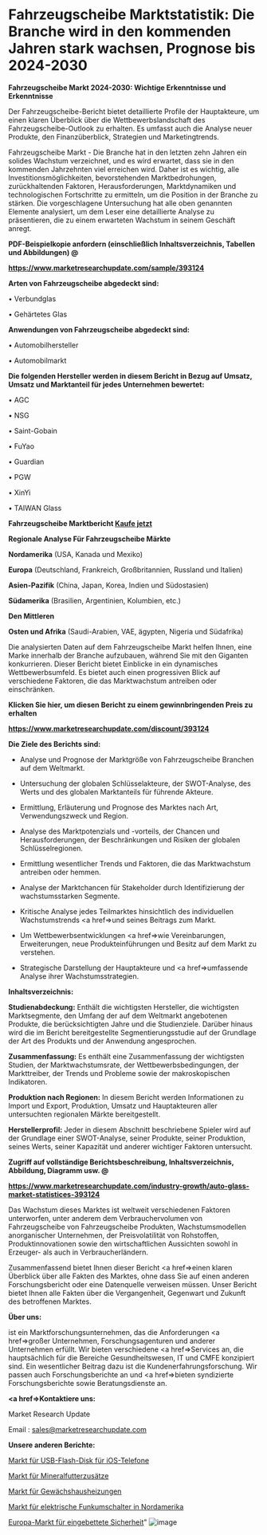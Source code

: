 # Fahrzeugscheibe Marktstatistik: Die Branche wird in den kommenden Jahren stark wachsen, Prognose bis 2024-2030

<strong>Fahrzeugscheibe Markt 2024-2030: Wichtige Erkenntnisse und Erkenntnisse</strong>

Der Fahrzeugscheibe-Bericht bietet detaillierte Profile der Hauptakteure, um einen klaren Überblick über die Wettbewerbslandschaft des Fahrzeugscheibe-Outlook zu erhalten. Es umfasst auch die Analyse neuer Produkte, den Finanzüberblick, Strategien und Marketingtrends.

Fahrzeugscheibe Markt - Die Branche hat in den letzten zehn Jahren ein solides Wachstum verzeichnet, und es wird erwartet, dass sie in den kommenden Jahrzehnten viel erreichen wird. Daher ist es wichtig, alle Investitionsmöglichkeiten, bevorstehenden Marktbedrohungen, zurückhaltenden Faktoren, Herausforderungen, Marktdynamiken und technologischen Fortschritte zu ermitteln, um die Position in der Branche zu stärken. Die vorgeschlagene Untersuchung hat alle oben genannten Elemente analysiert, um dem Leser eine detaillierte Analyse zu präsentieren, die zu einem erwarteten Wachstum in seinem Geschäft anregt.



<strong><b>PDF-Beispielkopie anfordern (einschließlich Inhaltsverzeichnis, Tabellen und Abbildungen) @ </b></strong>

<strong><a href=https://www.marketresearchupdate.com/sample/393124>

<strong>https://www.marketresearchupdate.com/sample/393124</u></a></strong></strong>



<strong>Arten von Fahrzeugscheibe abgedeckt sind:</strong>

• Verbundglas

• Gehärtetes Glas



<strong>Anwendungen von Fahrzeugscheibe abgedeckt sind:</strong>

• Automobilhersteller

• Automobilmarkt



<strong>Die folgenden Hersteller werden in diesem Bericht in Bezug auf Umsatz, Umsatz und Marktanteil für jedes Unternehmen bewertet:</strong>

• AGC

• NSG

• Saint-Gobain

• FuYao

• Guardian

• PGW

• XinYi

• TAIWAN Glass



<strong>Fahrzeugscheibe Marktbericht <a href=https://www.marketresearchupdate.com/buynow/393124>Kaufe jetzt</a></strong>



<strong>Regionale Analyse Für Fahrzeugscheibe Märkte</strong>



<strong>Nordamerika</strong> (USA, Kanada und Mexiko)



<strong>Europa</strong> (Deutschland, Frankreich, Großbritannien, Russland und Italien)



<strong>Asien-Pazifik</strong> (China, Japan, Korea, Indien und Südostasien)



<strong>Südamerika</strong> (Brasilien, Argentinien, Kolumbien, etc.)



<strong>Den Mittleren</strong> 

<strong>Osten und Afrika</strong> (Saudi-Arabien, VAE, ägypten, Nigeria und Südafrika)

Die analysierten Daten auf dem Fahrzeugscheibe Markt helfen Ihnen, eine Marke innerhalb der Branche aufzubauen, während Sie mit den Giganten konkurrieren. Dieser Bericht bietet Einblicke in ein dynamisches Wettbewerbsumfeld. Es bietet auch einen progressiven Blick auf verschiedene Faktoren, die das Marktwachstum antreiben oder einschränken.



<strong>Klicken Sie hier, um diesen Bericht zu einem gewinnbringenden Preis zu erhalten
</strong>

<strong><a href=https://www.marketresearchupdate.com/discount/393124>https://www.marketresearchupdate.com/discount/393124</b></u></strong></a>



<strong>Die Ziele des Berichts sind:</strong>

- Analyse und Prognose der Marktgröße von Fahrzeugscheibe Branchen auf dem Weltmarkt.

- Untersuchung der globalen Schlüsselakteure, der SWOT-Analyse, des Werts und des globalen Marktanteils für führende Akteure.

- Ermittlung, Erläuterung und Prognose des Marktes nach Art, Verwendungszweck und Region.

- Analyse des Marktpotenzials und -vorteils, der Chancen und Herausforderungen, der Beschränkungen und Risiken der globalen Schlüsselregionen.

- Ermittlung wesentlicher Trends und Faktoren, die das Marktwachstum antreiben oder hemmen.

- Analyse der Marktchancen für Stakeholder durch Identifizierung der wachstumsstarken Segmente.

- Kritische Analyse jedes Teilmarktes hinsichtlich des individuellen Wachstumstrends <a href=>und</a> seines Beitrags zum Markt.

- Um Wettbewerbsentwicklungen <a href=>wie</a> Vereinbarungen, Erweiterungen, neue Produkteinführungen und Besitz auf dem Markt zu verstehen.

- Strategische Darstellung der Hauptakteure und <a href=>umfas</a>sende Analyse ihrer Wachstumsstrategien.



<strong>Inhaltsverzeichnis:</strong>



<strong>Studienabdeckung:</strong> Enthält die wichtigsten Hersteller, die wichtigsten Marktsegmente, den Umfang der auf dem Weltmarkt angebotenen Produkte, die berücksichtigten Jahre und die Studienziele. Darüber hinaus wird die im Bericht bereitgestellte Segmentierungsstudie auf der Grundlage der Art des Produkts und der Anwendung angesprochen.



<strong>Zusammenfassung:</strong> Es enthält eine Zusammenfassung der wichtigsten Studien, der Marktwachstumsrate, der Wettbewerbsbedingungen, der Markttreiber, der Trends und Probleme sowie der makroskopischen Indikatoren.



<strong>Produktion nach Regionen:</strong> In diesem Bericht werden Informationen zu Import und Export, Produktion, Umsatz und Hauptakteuren aller untersuchten regionalen Märkte bereitgestellt.



<strong>Herstellerprofil:</strong> Jeder in diesem Abschnitt beschriebene Spieler wird auf der Grundlage einer SWOT-Analyse, seiner Produkte, seiner Produktion, seines Werts, seiner Kapazität und anderer wichtiger Faktoren untersucht.



<strong><b>Zugriff auf vollständige Berichtsbeschreibung, Inhaltsverzeichnis, Abbildung, Diagramm usw. @ </b></strong>

<strong><a href=https://www.marketresearchupdate.com/industry-growth/auto-glass-market-statistices-393124>https://www.marketresearchupdate.com/industry-growth/auto-glass-market-statistices-393124</a></strong>

Das Wachstum dieses Marktes ist weltweit verschiedenen Faktoren unterworfen, unter anderem dem Verbrauchervolumen von Fahrzeugscheibe von Fahrzeugscheibe Produkten, Wachstumsmodellen anorganischer Unternehmen, der Preisvolatilität von Rohstoffen, Produktinnovationen sowie den wirtschaftlichen Aussichten sowohl in Erzeuger- als auch in Verbraucherländern.

Zusammenfassend bietet Ihnen dieser Bericht <a href=>einen</a> klaren Überblick über alle Fakten des Marktes, ohne dass Sie auf einen anderen Forschungsbericht oder eine Datenquelle verweisen müssen. Unser Bericht bietet Ihnen alle Fakten über die Vergangenheit, Gegenwart und Zukunft des betroffenen Marktes.



<strong>Über uns:</strong>

 ist ein Marktforschungsunternehmen, das die Anforderungen <a href=>großer</a> Unternehmen, Forschungsagenturen und anderer Unternehmen erfüllt. Wir bieten verschiedene <a href=>Services</a> an, die hauptsächlich für die Bereiche Gesundheitswesen, IT und CMFE konzipiert sind. Ein wesentlicher Beitrag dazu ist die Kundenerfahrungsforschung. Wir passen auch Forschungsberichte an und <a href=>bieten</a> syndizierte Forschungsberichte sowie Beratungsdienste an.



<strong><a href=>Kontaktiere uns:</a></strong>

Market Research Update

Email : sales@marketresearchupdate.com



<strong>Unsere anderen Berichte:</strong>

<a href=https://www.linkedin.com/pulse/ios-phone-usb-flash-disk-market-2023-latest>Markt für USB-Flash-Disk für iOS-Telefone</a>

<a href=https://www.linkedin.com/pulse/mineral-feed-supplements-market-sizing-up-anticipating>Markt für Mineralfutterzusätze</a>

<a href=https://www.linkedin.com/pulse/greenhouse-heaters-market-size-growth >Markt für Gewächshausheizungen</a>

<a href=https://www.linkedin.com/pulse/north-america-radio-electric-switcher-market>Markt für elektrische Funkumschalter in Nordamerika</a>

<a href=https://www.linkedin.com/pulse/europe-embedded-security-market-analysis-dkuuf/>Europa-Markt für eingebettete Sicherheit</a>"
![image](https://github.com/meghapanth/markettrends/assets/163847665/f2d0dce8-7e31-4eee-bfc1-35ff943584fe)
